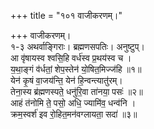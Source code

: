 +++
title = "१०१ वाजीकरणम्।"

+++
वाजीकरणम्।  
१-३ अथर्वाङ्गिराः। ब्रह्मणसपतिः। अनुष्टुप्।  
आ वृ॑षायस्व श्वसि॒हि वर्ध॑स्व प्र॒थय॑स्व च ।  
य॒था॒ङ्गं व॑र्धतां॒ शेप॒स्तेन॑ यो॒षित॒मिज्ज॑हि ॥१॥  
येन॑ कृ॒षं वा॒जय॑न्ति॒ येन॑ हि॒न्वन्त्यातु॑रम्।  
तेना॒स्य ब्र॑ह्मणस्पते॒ धनु॑रि॒वा ता॑नया॒ पसः॑ ॥२॥  
आहं त॑नोमि ते॒ पसो॒ अधि॒ ज्यामि॑व॒ धन्व॑नि ।  
क्रम॒स्वर्श॑ इव रो॒हित॒मन॑वग्लायता॒ सदा॑ ॥३॥